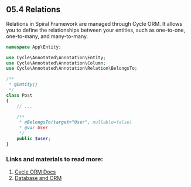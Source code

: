 ## 05.4 Relations

Relations in Spiral Framework are managed through Cycle ORM. It allows you to define the relationships between your entities, such as one-to-one, one-to-many, and many-to-many.

```php
namespace App\Entity;

use Cycle\Annotated\Annotation\Entity;
use Cycle\Annotated\Annotation\Column;
use Cycle\Annotated\Annotation\Relation\BelongsTo;

/**
 * @Entity()
 */
class Post
{
    // ...

    /**
     * @BelongsTo(target="User", nullable=false)
     * @var User
     */
    public $user;
}
```

### Links and materials to read more:
1. [Cycle ORM Docs](https://cycle-orm.dev/docs)
2. [Database and ORM](https://spiral.dev/docs/basics-orm/current/en)